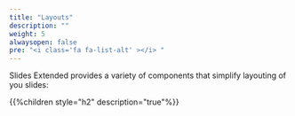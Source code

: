 ```yaml
---
title: "Layouts"
description: ""
weight: 5
alwaysopen: false
pre: "<i class='fa fa-list-alt' ></i> "
---
```


Slides Extended provides a variety of components that simplify layouting of you slides:

{{%children style="h2" description="true"%}}

